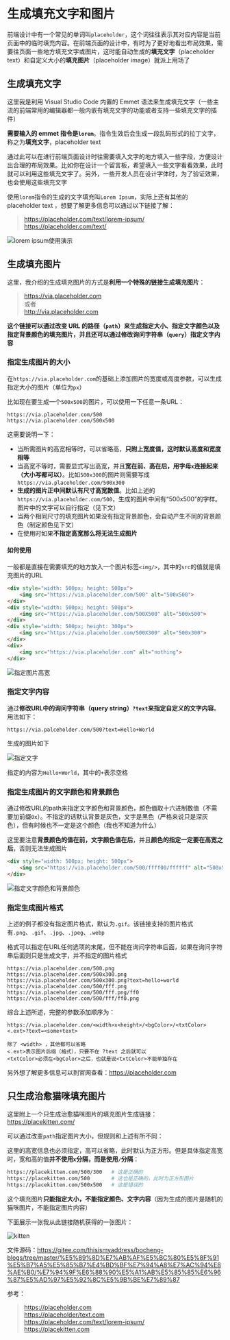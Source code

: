 # 生成填充文字和图片

前端设计中有一个常见的单词叫`placeholder`，这个词往往表示其对应内容是当前页面中的临时填充内容。在前端页面的设计中，有时为了更好地看出布局效果，需要往页面一些地方填充文字或图片，这时能自动生成的**填充文字**（placeholder text）和自定义大小的**填充图片**（placeholder image）就派上用场了

## 生成填充文字

这里我是利用 Visual Studio Code 内置的 Emmet 语法来生成填充文字（一些主流的前端常用的编辑器都一般内嵌有填充文字的功能或者支持一些填充文字的插件）

**需要输入的 emmet 指令是`lorem`**。指令生效后会生成一段乱码形式的拉丁文字，称之为**填充文字**，placeholder text

通过此可以在进行前端页面设计时往需要填入文字的地方填入一些字段，方便设计出合理的布局效果。比如你在设计一个留言板，希望填入一些文字看看效果，此时就可以利用这些填充文字了。另外，一些开发人员在设计字体时，为了验证效果，也会使用这些填充文字

使用`lorem`指令的生成的文字填充叫`Lorem Ipsum`，实际上还有其他的 placeholder text ，想要了解更多信息可以通过以下链接了解：

> <https://placeholder.com/text/lorem-ipsum/>  
> <https://placeholder.com/text/>

![lorem ipsum使用演示](img/loremIpsum.gif "演示")

## 生成填充图片

这里，我介绍的生成填充图片的方式是**利用一个特殊的链接生成填充图片**：
> <https://via.placeholder.com>  
> 或者\
> <http://via.placeholder.com>

**这个链接可以通过改变 URL 的路径（`path`）来生成指定大小、指定文字颜色以及指定背景颜色的填充图片，并且还可以通过修改询问字符串（`query`）指定文字内容**

### 指定生成图片的大小

在`https://via.placeholder.com`的基础上添加图片的宽度或高度参数，可以生成指定大小的图片（单位为`px`）

比如现在要生成一个`500x500`的图片，可以使用一下任意一条URL：

```text
https://via.placeholder.com/500
https://via.placeholder.com/500x500
```

这需要说明一下：

- 当所需图片的高宽相等时，可以省略高，**只附上宽度值，这时默认高度和宽度相等**
- 当高宽不等时，需要显式写出高宽，并且**宽在前、高在后，用字母`x`连接起来（大小写都可以）**。比如`500x300`的图片则需要写成`https://via.placeholder.com/500x300`
- **生成的图片正中间默认有尺寸高宽数值**。比如上述的`https://via.placeholder.com/500`，生成的图片中间有“500x500”的字样。图片中的文字可以自行指定（见下文）
- 当两个相同尺寸的填充图片如果没有指定背景颜色，会自动产生不同的背景颜色（制定颜色见下文）
- 在使用时如果**不指定高宽那么将无法生成图片**

#### 如何使用

一般都是直接在需要填充的地方放入一个图片标签`<img/>`，其中的`src`的值就是填充图片的URL

```html
<div style="width: 500px; height: 500px">
    <img src="https://via.placeholder.com/500" alt="500x500">
</div>
<div style="width: 500px; height: 500px">
    <img src="https://via.placeholder.com/500X500" alt="500x500">
</div>
<div style="width: 500px; height: 300px">
    <img src="https://via.placeholder.com/500X300" alt="500x300">
</div>
<div>
    <img src="https://via.placeholder.com" alt="nothing">
</div>
```

![指定图片高宽](img/assignWidthHeight.png "指定图片高宽")

### 指定文字内容

通过**修改URL中的询问字符串（query string）`?text`来指定自定义的文字内容**。用法如下：

```text
https://via.palceholder.com/500?text=Hello+World
```

生成的图片如下

![指定文字](img/assignText.png "指定文字")

指定的内容为`Hello+World`，其中的`+`表示空格

### 指定生成图片的文字颜色和背景颜色

通过修改URL的path来指定文字颜色和背景颜色，颜色值取十六进制数值（不需要加前缀`0x`）。不指定的话默认背景是灰色，文字是黑色（严格来说只是深灰色），但有时候也不一定是这个颜色（我也不知道为什么）

这里要注意**背景颜色的值在前，文字颜色值在后**，并且**颜色的指定一定要在高宽之后**，否则无法生成图片

```html
<div style="width: 500px; height: 500px">
    <img src="https://via.placeholder.com/500/ffff00/ffffff" alt="500x500">
</div>
```

![指定文字颜色和背景颜色](img/assignColor.png "指定颜色")

### 指定生成图片格式

上述的例子都没有指定图片格式，默认为`.gif`。该链接支持的图片格式有`.png`、`.gif`、`.jpg`、`.jpeg`、`.webp`

格式可以指定在URL任何选项的末尾，但不能在询问字符串后面，如果在询问字符串后面则只是生成文字，并不指定的图片格式

```text
https://via.placeholder.com/500.png
https://via.placeholder.com/500x300.png
https://via.placeholder.com/500x300.png?text=hello+world
https://via.placeholder.com/500/fff.png
https://via.placeholder.com/500/fff.png/ff0
https://via.placeholder.com/500/fff/ff0.png
```

综合上述所述，完整的参数添加顺序为：

```text
https://via.placeholder.com/<width>x<height>/<bgColor>/<txtColor><.ext>?text=<some+text>

除了 <width> ，其他都可以省略
<.ext>表示图片后缀（格式），只要不在 ?text 之后就可以
<txtColor>必须在<bgColor>之后，也就是说<txtColor>不能单独存在
```

另外想了解更多信息可以到官网查看：<https://placeholder.com>

## 只生成治愈猫咪填充图片

这里附上一个只生成治愈猫咪图片的填充图片生成链接：<https://placekitten.com/>

可以通过改变`path`指定图片大小，但规则和上述有所不同：

这里的高宽信息也必须指定，高可以省略，此时默认为正方形。但是具体指定高宽时，宽和高的值**并不使用`x`分隔，而是使用`/`分隔**：

```bash
https://placekitten.com/500/300   # 这是正确的
https://placekitten.com/500       # 这也是正确的，此时为正方形图片
https://placekitten.com/500x500   # 这是错误的
```

这个填充图片**只能指定大小，不能指定颜色、文字内容**（因为生成的图片是随机的猫咪图片，不能指定图片内容）

下面展示一张我从此链接随机获得的一张图片：

![kitten](img/kitten.jpg "kitten")

文件源码：<https://gitee.com/thisismyaddress/bocheng-blogs/tree/master/%E5%89%8D%E7%AB%AF%E5%BC%80%E5%8F%91%E5%B7%A5%E5%85%B7%E4%BD%BF%E7%94%A8%E7%AC%94%E8%AE%B0/%E7%94%9F%E6%88%90%E5%A1%AB%E5%85%85%E6%96%87%E5%AD%97%E5%92%8C%E5%9B%BE%E7%89%87>

参考：
><https://placeholder.com>  
><https://placeholder/text.com>  
><https://placeholder.com/text/lorem-ipsum/>  
><https://placekitten.com>
